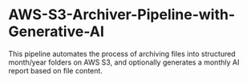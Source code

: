 # AWS-S3-Archiver-Pipeline-with-Generative-AI
This pipeline automates the process of archiving files into structured month/year folders on AWS S3, and optionally generates a monthly AI report based on file content.
